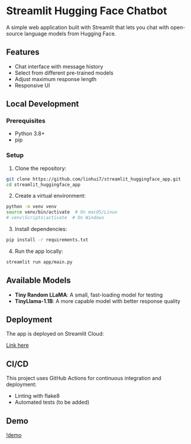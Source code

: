 # Streamlit Hugging Face Chatbot

A simple web application built with Streamlit that lets you chat with open-source language models from Hugging Face.

## Features

- Chat interface with message history
- Select from different pre-trained models
- Adjust maximum response length
- Responsive UI

## Local Development

### Prerequisites

- Python 3.8+
- pip

### Setup

1. Clone the repository:
```bash
git clone https://github.com/linhui7/streamlit_huggingface_app.git
cd streamlit_huggingface_app
```

2. Create a virtual environment:
```bash
python -m venv venv
source venv/bin/activate  # On macOS/Linux
# venv\Scripts\activate  # On Windows
```

3. Install dependencies:
```bash
pip install -r requirements.txt
```

4. Run the app locally:
```bash
streamlit run app/main.py
```

## Available Models

- **Tiny Random LLaMA**: A small, fast-loading model for testing
- **TinyLlama-1.1B**: A more capable model with better response quality

## Deployment

The app is deployed on Streamlit Cloud: 

[Link here](apphuggingfaceapp-dkmzfj63gkvzc2snhfd3vc.streamlit.app)

## CI/CD

This project uses GitHub Actions for continuous integration and deployment:
- Linting with flake8
- Automated tests (to be added)

## Demo
[!demo](Demo.png)